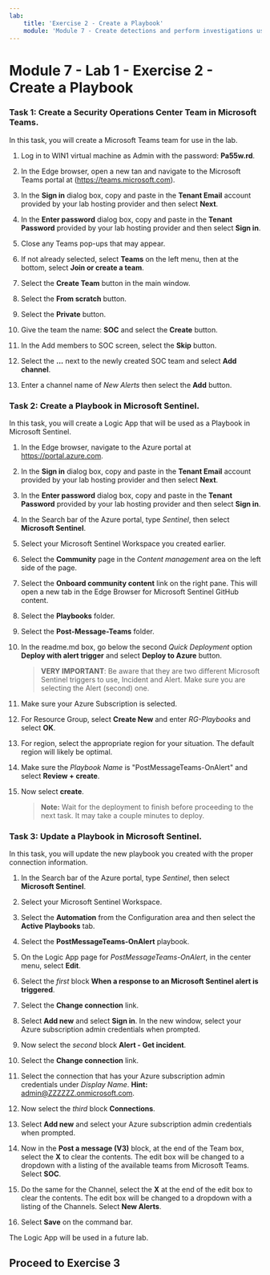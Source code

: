 ```yaml
---
lab:
    title: 'Exercise 2 - Create a Playbook'
    module: 'Module 7 - Create detections and perform investigations using Microsoft Sentinel'
---
```


# Module 7 - Lab 1 - Exercise 2 - Create a Playbook


### Task 1: Create a Security Operations Center Team in Microsoft Teams.

In this task, you will create a Microsoft Teams team for use in the lab.

1. Log in to WIN1 virtual machine as Admin with the password: **Pa55w.rd**.  

2. In the Edge browser, open a new tan and navigate to the Microsoft Teams portal at (https://teams.microsoft.com).

3. In the **Sign in** dialog box, copy and paste in the **Tenant Email** account provided by your lab hosting provider and then select **Next**.

4. In the **Enter password** dialog box, copy and paste in the **Tenant Password** provided by your lab hosting provider and then select **Sign in**.

5. Close any Teams pop-ups that may appear.

6. If not already selected, select **Teams** on the left menu, then at the bottom, select **Join or create a team**.

7. Select the **Create Team** button in the main window.

8. Select the **From scratch** button.

9. Select the **Private** button.

10. Give the team the name: **SOC** and select the **Create** button.

11. In the Add members to SOC screen, select the **Skip** button. 

12. Select the **...** next to the newly created SOC team and select **Add channel**.

13. Enter a channel name of *New Alerts* then select the **Add** button.


### Task 2: Create a Playbook in Microsoft Sentinel.

In this task, you will create a Logic App that will be used as a Playbook in Microsoft Sentinel.

1. In the Edge browser, navigate to the Azure portal at https://portal.azure.com.

2. In the **Sign in** dialog box, copy and paste in the **Tenant Email** account provided by your lab hosting provider and then select **Next**.

3. In the **Enter password** dialog box, copy and paste in the **Tenant Password** provided by your lab hosting provider and then select **Sign in**.

4. In the Search bar of the Azure portal, type *Sentinel*, then select **Microsoft Sentinel**.

5. Select your Microsoft Sentinel Workspace you created earlier.

6. Select the **Community** page in the *Content management* area on the left side of the page.

7. Select the **Onboard community content** link on the right pane. This will open a new tab in the Edge Browser for Microsoft Sentinel GitHub content.

8. Select the **Playbooks** folder.

9. Select the **Post-Message-Teams** folder.

10. In the readme.md box, go below the second *Quick Deployment* option **Deploy with alert trigger** and select **Deploy to Azure** button.  

    >**VERY IMPORTANT**: Be aware that they are two different Microsoft Sentinel triggers to use, Incident and Alert. Make sure you are selecting the Alert (second) one.

11. Make sure your Azure Subscription is selected.

12. For Resource Group, select **Create New** and enter *RG-Playbooks* and select **OK**.

13. For region, select the appropriate region for your situation. The default region will likely be optimal.

14. Make sure the *Playbook Name* is "PostMessageTeams-OnAlert" and select **Review + create**.

15. Now select **create**.

    >**Note:** Wait for the deployment to finish before proceeding to the next task. It may take a couple minutes to deploy.


### Task 3: Update a Playbook in Microsoft Sentinel.

In this task, you will update the new playbook you created with the proper connection information.

1. In the Search bar of the Azure portal, type *Sentinel*, then select **Microsoft Sentinel**.

2. Select your Microsoft Sentinel Workspace.

3. Select the **Automation** from the Configuration area and then select the **Active Playbooks** tab.

4. Select the **PostMessageTeams-OnAlert** playbook.

5. On the Logic App page for *PostMessageTeams-OnAlert*, in the center menu, select **Edit**.

6. Select the *first* block **When a response to an Microsoft Sentinel alert is triggered**.

7. Select the **Change connection** link.

8. Select **Add new** and select **Sign in**. In the new window, select your Azure subscription admin credentials when prompted.

9. Now select the *second* block **Alert - Get incident**.

10. Select the **Change connection** link.

11. Select the connection that has your Azure subscription admin credentials under *Display Name*. **Hint:** admin@ZZZZZZ.onmicrosoft.com.

12. Now select the *third* block **Connections**.

13. Select **Add new** and select your Azure subscription admin credentials when prompted.

14. Now in the **Post a message (V3)** block, at the end of the Team box, select the **X** to clear the contents. The edit box will be changed to a dropdown with a listing of the available teams from Microsoft Teams.  Select **SOC**.

15. Do the same for the Channel, select the **X** at the end of the edit box to clear the contents. The edit box will be changed to a dropdown with a listing of the Channels. Select **New Alerts**.

16. Select **Save** on the command bar.

The Logic App will be used in a future lab.

## Proceed to Exercise 3
